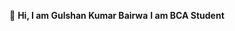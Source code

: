 👋 **Hi, I am Gulshan Kumar Bairwa**
**I am BCA Student**

<!---
Gulshan394/Gulshan394 is a ✨ special ✨ repository because its `README.md` (this file) appears on your GitHub profile.
You can click the Preview link to take a look at your changes.
--->

